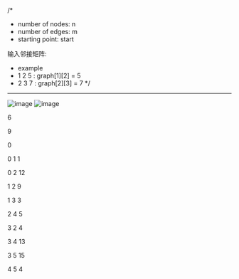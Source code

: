 /*
- number of nodes: n
- number of edges: m
- starting point: start

输入邻接矩阵:
- example
- 1 2 5 : graph[1][2] = 5
- 2 3 7 : graph[2][3] = 7
*/

--------------------------------------------------------
![image](https://img-blog.csdnimg.cn/20190221213659917.png)
![image](https://img-blog.csdnimg.cn/20190221213707307.png)


6

9

0

0 1 1

0 2 12

1 2 9

1 3 3

2 4 5

3 2 4

3 4 13

3 5 15

4 5 4
